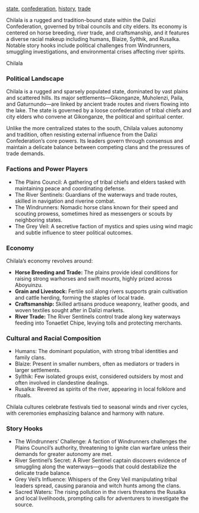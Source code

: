 [state](tags/state), [confederation](tags/confederation), [history](tags/history), [trade](tags/trade)

Chilala is a rugged and tradition-bound state within the Dalizi Confederation, governed by tribal councils and city elders. Its economy is centered on horse breeding, river trade, and craftsmanship, and it features a diverse racial makeup including humans, Blaize, Sylthik, and Rusalka. Notable story hooks include political challenges from Windrunners, smuggling investigations, and environmental crises affecting river spirits.

Chilala

### Political Landscape
Chilala is a rugged and sparsely populated state, dominated by vast plains and scattered hills. Its major settlements—Gikonganze, Muholenzi, Paila, and Gaturnundo—are linked by ancient trade routes and rivers flowing into the lake. The state is governed by a loose confederation of tribal chiefs and city elders who convene at Gikonganze, the political and spiritual center.

Unlike the more centralized states to the south, Chilala values autonomy and tradition, often resisting external influence from the Dalizi Confederation’s core powers. Its leaders govern through consensus and maintain a delicate balance between competing clans and the pressures of trade demands.

### Factions and Power Players
- The Plains Council: A gathering of tribal chiefs and elders tasked with maintaining peace and coordinating defense.
- The River Sentinels: Guardians of the waterways and trade routes, skilled in navigation and riverine combat.
- The Windrunners: Nomadic horse clans known for their speed and scouting prowess, sometimes hired as messengers or scouts by neighboring states.
- The Grey Veil: A secretive faction of mystics and spies using wind magic and subtle influence to steer political outcomes.

### Economy
Chilala’s economy revolves around:
- **Horse Breeding and Trade:** The plains provide ideal conditions for raising strong warhorses and swift mounts, highly prized across Aboyuinzu.
- **Grain and Livestock:** Fertile soil along rivers supports grain cultivation and cattle herding, forming the staples of local trade.
- **Craftsmanship:** Skilled artisans produce weaponry, leather goods, and woven textiles sought after in Dalizi markets.
- **River Trade:** The River Sentinels control trade along key waterways feeding into Tonaetlet Chipe, levying tolls and protecting merchants.

### Cultural and Racial Composition
- Humans: The dominant population, with strong tribal identities and family clans.
- Blaize: Present in smaller numbers, often as mediators or traders in larger settlements.
- Sylthik: Few isolated groups exist, considered outsiders by most and often involved in clandestine dealings.
- Rusalka: Revered as spirits of the river, appearing in local folklore and rituals.

Chilala cultures celebrate festivals tied to seasonal winds and river cycles, with ceremonies emphasizing balance and harmony with nature.

### Story Hooks
- The Windrunners’ Challenge: A faction of Windrunners challenges the Plains Council’s authority, threatening to ignite clan warfare unless their demands for greater autonomy are met.
- River Sentinel’s Secret: A River Sentinel captain discovers evidence of smuggling along the waterways—goods that could destabilize the delicate trade balance.
- Grey Veil’s Influence: Whispers of the Grey Veil manipulating tribal leaders spread, causing paranoia and witch hunts among the clans.
- Sacred Waters: The rising pollution in the rivers threatens the Rusalka and local livelihoods, prompting calls for adventurers to investigate the source.